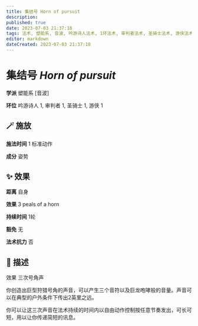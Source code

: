 ```yaml
---
title: 集结号 Horn of pursuit
description: 
published: true
date: 2023-07-03 21:37:18
tags: 法术, 塑能系, 音波, 吟游诗人法术, 1环法术, 审判者法术, 圣骑士法术, 游侠法术
editor: markdown
dateCreated: 2023-07-03 21:37:18
---
```


# **集结号** *Horn of pursuit*

**学派** 塑能系 \[音波\] 

**环位** 吟游诗人 1, 审判者 1, 圣骑士 1, 游侠 1

## 🪄 施放

**施法时间** 1 标准动作

**成分** 姿势

## ✨ 效果  

**距离** 自身 

**效果** 3 peals of a horn 

**持续时间** 1轮 

**豁免** 无

**法术抗力** 否

## 📖 描述

效果          三次号角声

你创造出巨型狩猎号角的声音，可以产生三个音符以及巨龙咆哮般的音量。声音可以在典型的户外条件下传出2英里之远。

你可以让这三次声音在法术持续的时间内以自由动作控制按任意节奏发出，可长可短，用以让你传递简短的讯息。
    